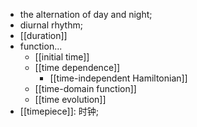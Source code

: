 - the alternation of day and night; 
- diurnal rhythm; 
- [[duration]]
- function...
    - [[initial time]]
    - [[time dependence]]
        - [[time-independent Hamiltonian]]
    - [[time-domain function]]
    - [[time evolution]]
- [[timepiece]]: 时钟;
